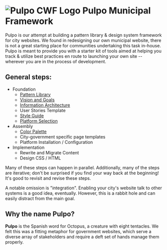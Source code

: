 # ![Pulpo CWF Logo](http://i.imgur.com/ib7yALz.png) Pulpo Municipal Framework

Pulpo is our attempt at building a pattern library & design system framework for city websites. We found in redesigning our own municipal website, there is not a great starting place for communities undertaking this task in-house. Pulpo is meant to provide you with a starter kit of tools aimed at helping you track & utilize best practices en route to launching your own site -- wherever you are in the process of development. 

## General steps:

  - Foundation
    - [Pattern Library](docs/designmanual.md)
    - [Vision and Goals](docs/vision.md)
    - [Information Architecture](docs/ia.md)
    - User Stories Template
    - [Style Guide](docs/contentstyle.md)
    - [Platform Selection](docs/platform.md)
  - Assembly 
    - [Color Palette](https://bloomington.in.gov/mybloomington/style.html)
    - City-government specific page templates
    - Platform Installation / Configuration 
  - Implementation
    - Rewrite and Migrate Content
    - Design CSS / HTML 

Many of these steps can happen in parallel. Additionally, many of the steps are iterative; don't be surprised if you find your way back at the beginning! It's good to revisit and revise these steps. 

A notable omission is "integration". Enabling your city's website talk to other systems is a good idea, eventually. However, this is a rabbit hole and can easily distract from the main goal.

## Why the name Pulpo?

**Pulpo** is the Spanish word for Octopus, a creature with eight tentacles. We felt this was a fitting metaphor for government websites, which serve a diverse array of stakeholders and require a deft set of hands manage them properly. 
